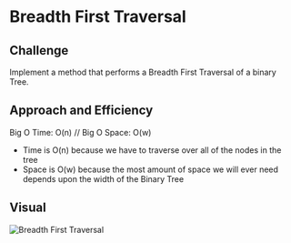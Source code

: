 # Breadth First Traversal
## Challenge
Implement a method that performs a Breadth First Traversal of a binary Tree.

## Approach and Efficiency
Big O Time: O(n) // Big O Space: O(w)
- Time is O(n) because we have to traverse over all of the nodes in the tree
- Space is O(w) because the most amount of space we will ever need depends upon the width of the Binary Tree

## Visual
![Breadth First Traversal](BreadthFirstTraversal-Whiteboard.jpg)